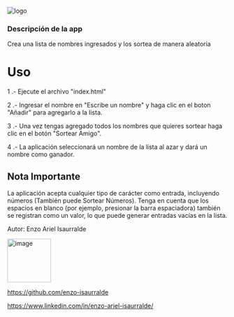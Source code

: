 
![logo](https://github.com/user-attachments/assets/54ec38cb-3293-4dca-b75e-6a6e2c64fe69)


### Descripción de la app 
Crea una lista de nombres ingresados y los sortea de manera aleatoria 

# Uso 
1 .- Ejecute el archivo "index.html"

2 .- Ingresar el nombre en "Escribe un nombre" y haga clic en el boton "Añadir" para agregarlo a la lista.

3 .- Una vez tengas agregado todos los nombres que quieres sortear haga clic en el botón "Sortear Amigo".

4 .- La aplicación seleccionará un nombre de la lista al azar y dará un nombre como ganador. 

## Nota Importante
La aplicación acepta cualquier tipo de carácter como entrada, incluyendo números (También puede Sortear Números). 
Tenga en cuenta que los espacios en blanco (por ejemplo, presionar la barra espaciadora) también se registran como un valor, lo que puede generar entradas vacías en la lista.

Autor: Enzo Ariel Isaurralde

<img width="100" height="100" alt="image" src="https://github.com/user-attachments/assets/8f2a3906-c7ce-48b3-98cc-d9aaf8ff4dd0" />

https://github.com/enzo-isaurralde

https://www.linkedin.com/in/enzo-ariel-isaurralde/
